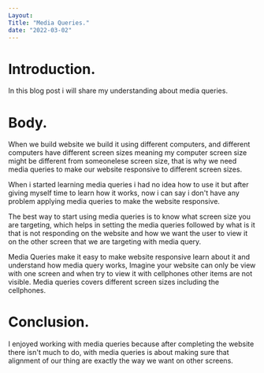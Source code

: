 ```yaml
---
Layout: 
Title: "Media Queries."
date: "2022-03-02"
---
```


# Introduction.

In this blog post i will share my understanding about media queries.

# Body.

When we build website we build it using different computers, and different computers have different screen sizes meaning my computer screen size might be different from someonelese screen size, that is why we need media queries to make our website responsive to different screen sizes.

When i started learning media queries i had no idea how to use it but after giving myself time to learn how it works, now i can say i don't have any problem applying media queries to make the website responsive.


The best way to start using media queries is to know what screen size you are targeting, which helps in setting the media queries followed by what is it that is not responding on the website and how we want the user to view it on the other screen that we are targeting with media query.

Media Queries make it easy to make website responsive learn about it and understand how media query works, Imagine your website can only be view with one screen and when try to view it with cellphones other items are not visible. Media queries covers different screen sizes including the cellphones.

# Conclusion.

I enjoyed working with media queries because after completing the website there isn't much to do, with media queries is about making sure that alignment of our thing are exactly the way we want on other screens. 
